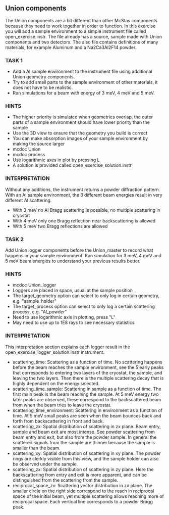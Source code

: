 ## Union components
The Union components are a bit different than other McStas components because they need to work together in order to function.
In this exercise you will add a sample environment to a simple instrument file called open_exercise.instr. The file already has a source, sample made with Union components and two detectors. The also file contains definitions of many materials, for example Aluminum and a Na2Ca3Al2F14 powder.

### TASK 1
* Add a Al sample environment to the instrument file using additional Union geometry components.
* Try to add small parts to the sample environment of other materials, it does not have to be realistic.
* Run simulations for a beam with energy of 3 meV, 4 meV and 5 meV.

### HINTS
* The higher priority is simulated when geometries overlap, the outer parts of a sample environment should have lower priority than the sample
* Use the 3D view to ensure that the geometry you build is correct
* You can make absorption images of your sample environment by making the source larger
* mcdoc Union
* mcdoc process
* Use logarithmic axes in plot by pressing L
* A solution is provided called open_exercise_solution.instr

### INTERPRETATION
Without any additions, the instrument returns a powder diffraction pattern. 
With an Al sample environment, the 3 different beam energies result in very different Al scattering. 
* With 3 meV no Al Bragg scattering is possible, no multiple scattering in cryostat
* With 4 meV only one Bragg reflection near backscattering is allowed
* With 5 meV two Bragg reflections are allowed


### TASK 2
Add Union logger components before the Union_master to record what happens in your sample environment. Run simulation for 3 meV, 4 meV and 5 meV beam energies to understand your previous results better.

### HINTS
* mcdoc Union_logger
* Loggers are placed in space, usual at the sample position
* The target_geometry option can select to only log in certain geometry, e.g. "sample_holder"
* The target_process option can select to only log a certain scattering process, e.g. "Al_powder"
* Need to use logarithmic axis in plotting, press "L"
* May need to use up to 1E8 rays to see necessary statistics

### INTERPRETATION
This interpretation section explains each logger result in the open_exercise_logger_solution.instr instrument. 
* scattering_time: Scattering as a function of time. No scattering happens before the beam reaches the sample environment, see the 5 early peaks that corresponds to entering two layers of the cryostat, the sample, and leaving the two layers. Then there is the multiple scattering decay that is highly dependent on the energy selected.
* scattering_time_sample: Scattering in sample as a function of time. The first main peak is the beam reaching the sample. At 5 meV energy two later peaks are observed, these correspond to the backscattered beam from when the beam tries to leave the cryostat.
* scattering_time_environment: Scattering in environment as a function of time. At 5 meV small peaks are seen when the beam bounces back and forth from backscattering in front and back.
* scattering_zx: Spatial distribution of scattering in zx plane. Beam entry, sample and beam exit are most intense. See powder scattering from beam entry and exit, but also from the powder sample. In general the scattered signals from the sample are thinner because the sample is smaller than the beam.
* scattering_xy: Spatial distribution of scattering in xy plane. The powder rings are clerkly visible from this view, and the sample holder can also be observed under the sample.
* scattering_zx: Spatial distribution of scattering in zy plane. Here the backscattering from entry and exit is more apparent, and can be distinguished from the scattering from the sample.
* reciprocal_space_zx: Scattering vector distribution in zx plane. The smaller circle on the right side correspond to the reach in reciprocal space of the initial beam, yet multiple scattering allows reaching more of reciprocal space. Each vertical line corresponds to a powder Bragg peak.



